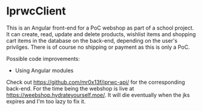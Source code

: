 # IprwcClient

This is an Angular front-end for a PoC webshop as part of a school project. It can create, read, update and delete products, wishlist items and shopping cart items in the database on the back-end, depending on the user's privilges. There is of course no shipping or payment as this is only a PoC.

Possible code improvements:
- Using Angular modules

Check out https://github.com/mr0x13f/iprwc-api/ for the corresponding back-end.
For the time being the webshop is live at https://weebshop.hydrateyourself.moe/.
It will die eventually when the jks expires and I'm too lazy to fix it.
